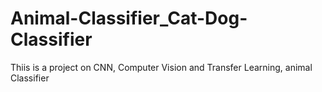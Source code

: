 # Animal-Classifier_Cat-Dog-Classifier
Thiis is a project on CNN, Computer Vision and Transfer Learning, animal Classifier
